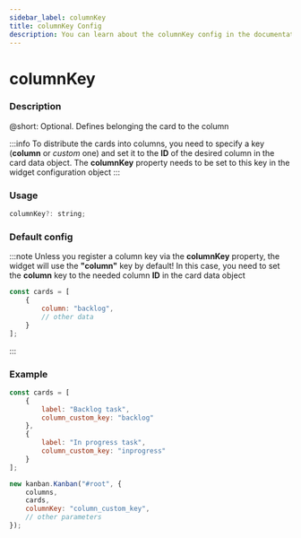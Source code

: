 ```yaml
---
sidebar_label: columnKey
title: columnKey Config
description: You can learn about the columnKey config in the documentation of the DHTMLX JavaScript Kanban library. Browse developer guides and API reference, try out code examples and live demos, and download a free 30-day evaluation version of DHTMLX Kanban.
---
```


# columnKey

### Description

@short: Optional. Defines belonging the card to the column

:::info
To distribute the cards into columns, you need to specify a key (**column** or *custom* one) and set it to the **ID** of the desired column in the card data object. The **columnKey** property needs to be set to this key in the widget configuration object
:::

### Usage

~~~jsx {}
columnKey?: string;
~~~

### Default config

:::note
Unless you register a column key via the **columnKey** property, the widget will use the **"column"** key by default! In this case, you need to set the **column** key to the needed column **ID** in the card data object

~~~jsx {3}
const cards = [
	{
		column: "backlog",
		// other data
	}
];
~~~
:::

### Example

~~~jsx {4,8,15}
const cards = [
	{
		label: "Backlog task",
		column_custom_key: "backlog"
	},
	{
		label: "In progress task",
		column_custom_key: "inprogress"
	}
];

new kanban.Kanban("#root", {
	columns,
	cards,
	columnKey: "column_custom_key",
	// other parameters
});
~~~
